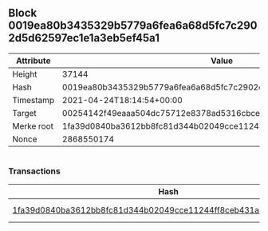## Block 0019ea80b3435329b5779a6fea6a68d5fc7c2902d5d62597ec1e1a3eb5ef45a1

Attribute | Value
--- | ---
Height | 37144
Hash | 0019ea80b3435329b5779a6fea6a68d5fc7c2902d5d62597ec1e1a3eb5ef45a1
Timestamp | 2021-04-24T18:14:54+00:00
Target | 00254142f49eaaa504dc75712e8378ad5316cbcead634704b3734b6271167cc4
Merke root | 1fa39d0840ba3612bb8fc81d344b02049cce11244ff8ceb431a521c0b27dc823
Nonce | 2868550174

```

```

### Transactions

Hash | Amount
--- | ---
[1fa39d0840ba3612bb8fc81d344b02049cce11244ff8ceb431a521c0b27dc823](1fa39d0840ba3612bb8fc81d344b02049cce11244ff8ceb431a521c0b27dc823.md) | 10.00000000 SKEPTI 

